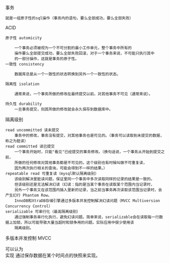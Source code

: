 事务

    就是一组原子性的sql操作（事务内的语句，要么全部成功，要么全部失败）

ACID

    原子性 automicity 
    
        一个事务必须被视为一个不可分割的最小工作单元，整个事务中所有的
        操作要么全部提交成功，要么全部失败回滚，对于一个事务来说，不可能只执行其中
        的一部分操作，这就是事务的原子性。
    一致性 consistency
    
        数据库总是从一个一致性的状态转换到另外一个一致性的状态。
    
    隔离性 isolation 
    
        通常来说，一个事务所做的修改在最终提交以前，对其他事务不可见（通常来说）。
    
    持久性 durability 
        一旦事务提交，则其所做的修改就会永久保存到数据库中。

隔离级别

    read uncommitted 读未提交
        事务中的修改，事务没有提交，对其他事务也是可见的。（事务可以读取到未提交的数据，称之为脏读）
    read committed 读已提交
        一个事务开始时，只能"看见"已经提交的事务修改。（换句话说，一个事务从开始到提交之前，
        所做的任何修改对其他事务都是不可见的。这个级别也有时候叫做不可重复读，
        因为两次执行相关的查询，可能会得到不一样的结果。）
    repeatable read 可重复读（mysql默认隔离级别）
        该级别解决里脏读问题，保证里同一个事务中多次读取同样的记录的结果是一致的。
        但该级别还是无法解决幻读（幻读：指的是当某个事务在读取某个范围内当记录时，
        另外一个事务又在该范围内插入里新的记录，当之前当事务再次读取该范围当记录时，会产生幻行 Phantom Row。
        InnoDB和XtraDB存储引擎通过多版本并发控制解决幻读问题（MVCC Multiversion Concurrency Control）
    serializable 可串行化（最高隔离级别）
        通过强制事务串行化执行，避免幻读问题。简单来说，serializable会在读取每一行数据上加锁，所以可能导致大量当超时和锁争用的问题。实际应用中很少使用该
        隔离级别。

多版本并发控制 MVCC

可以认为  
    实现 通过保存数据在某个时间点的快照来实现。


